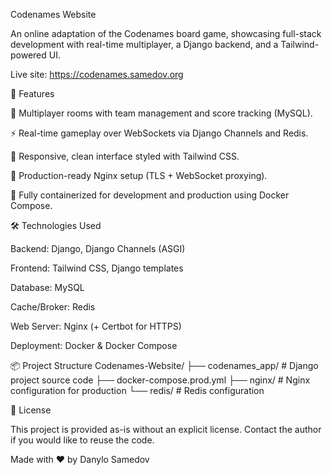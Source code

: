 Codenames Website

An online adaptation of the Codenames board game, showcasing full-stack development with real-time multiplayer, a Django backend, and a Tailwind-powered UI.

Live site: https://codenames.samedov.org

🚀 Features

🧩 Multiplayer rooms with team management and score tracking (MySQL).

⚡ Real-time gameplay over WebSockets via Django Channels and Redis.

🎨 Responsive, clean interface styled with Tailwind CSS.

🔐 Production-ready Nginx setup (TLS + WebSocket proxying).

🐳 Fully containerized for development and production using Docker Compose.

🛠 Technologies Used

Backend: Django, Django Channels (ASGI)

Frontend: Tailwind CSS, Django templates

Database: MySQL

Cache/Broker: Redis

Web Server: Nginx (+ Certbot for HTTPS)

Deployment: Docker & Docker Compose

📦 Project Structure
Codenames-Website/
├── codenames_app/ # Django project source code
├── docker-compose.prod.yml
├── nginx/ # Nginx configuration for production
└── redis/ # Redis configuration

📄 License

This project is provided as-is without an explicit license. Contact the author if you would like to reuse the code.

Made with ❤️ by Danylo Samedov
